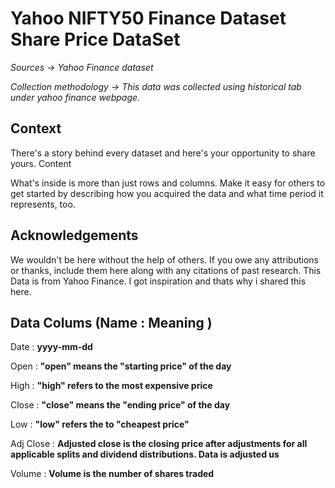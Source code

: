  # <b>Yahoo NIFTY50 Finance Dataset  Share Price DataSet </b>

_Sources -> Yahoo Finance dataset_

_Collection methodology -> This data was collected using historical tab under yahoo finance webpage._

## Context

There's a story behind every dataset and here's your opportunity to share yours.
Content

What's inside is more than just rows and columns. Make it easy for others to get started by describing how you acquired the data and what time period it represents, too.
## Acknowledgements

We wouldn't be here without the help of others. If you owe any attributions or thanks, include them here along with any citations of past research.
This Data is from Yahoo Finance. I got inspiration and thats why i shared this here.

## Data  Colums (Name : Meaning )

Date  : **yyyy-mm-dd**

Open  : **"open" means the "starting price" of the day**

High  : **"high" refers to the most expensive price**

Close : **"close" means the "ending price" of the day**

Low    : **"low" refers the to "cheapest price"**

Adj Close : **Adjusted close is the closing price after adjustments for all applicable splits and dividend distributions. Data is adjusted us**

Volume : **Volume is the number of shares traded**